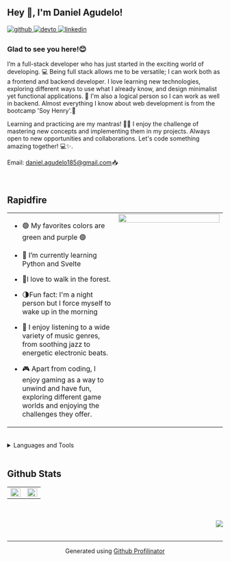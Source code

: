 ## Hey 👋, I'm Daniel Agudelo!  
  

<a href="https://github.com/daniel-agudelo21" target="_blank">
<img src=https://img.shields.io/badge/github-%2324292e.svg?&style=for-the-badge&logo=github&logoColor=white alt=github style="margin-bottom: 5px;" />
</a>
<a href="https://dev.to/daniel21" target="_blank">
<img src=https://img.shields.io/badge/dev.to-%2308090A.svg?&style=for-the-badge&logo=dev.to&logoColor=white alt=devto style="margin-bottom: 5px;" />
</a>
<a href="https://linkedin.com/in/dan-agud" target="_blank">
<img src=https://img.shields.io/badge/linkedin-%231E77B5.svg?&style=for-the-badge&logo=linkedin&logoColor=white alt=linkedin style="margin-bottom: 5px;" />
</a>  
  



### Glad to see you here!😊  
I’m a full-stack developer who has just started in the exciting world of developing. 💻 Being full stack allows me to be versatile; I can work both as a frontend and backend developer.
I love learning new technologies, exploring different ways to use what I already know, and design minimalist yet functional applications. 🚀 I'm also a logical person so I can work as well in backend.
Almost everything I know about web development is from the bootcamp 'Soy Henry'.💪

Learning and practicing are my mantras! 🌱💡 I enjoy the challenge of mastering new concepts and implementing them in my projects. Always open to new opportunities and collaborations. Let's code something amazing together! 💻✨. 

Email: daniel.agudelo185@gmail.com📥  
  

<br/>  


## Rapidfire  
<table><tr><td valign="top" width="50%">

- 🟢 My favorites colors are green and purple 🟣  
  

- 🌱 I’m currently learning Python and Svelte  
  

- 🌲I love to walk in the forest.  
  

-  🌗Fun fact: I'm a night person but I force myself to wake up in the morning  
  

- 🎵 I enjoy listening to a wide variety of music genres, from soothing jazz to energetic electronic beats.  
  

- 🎮 Apart from coding, I enjoy gaming as a way to unwind and have fun, exploring different game worlds and enjoying the challenges they offer.
  


</td><td valign="top" width="50%">

<div align="center">
<img src="https://media.giphy.com/media/G0Odfjd78JTpu/giphy.gif" align="center" style="width: 100%" />
</div>  


</td></tr></table>  

<br/>  

<details><summary> Languages and Tools </summary><div align="center">  
<a href="https://en.wikipedia.org/wiki/HTML5" target="_blank"><img style="margin: 10px" src="https://profilinator.rishav.dev/skills-assets/html5-original-wordmark.svg" alt="HTML5" height="50" /></a>  
<a href="https://www.w3schools.com/css/" target="_blank"><img style="margin: 10px" src="https://profilinator.rishav.dev/skills-assets/css3-original-wordmark.svg" alt="CSS3" height="50" /></a>  
<a href="https://www.javascript.com/" target="_blank"><img style="margin: 10px" src="https://profilinator.rishav.dev/skills-assets/javascript-original.svg" alt="JavaScript" height="50" /></a>  
<a href="https://www.typescriptlang.org/" target="_blank"><img style="margin: 10px" src="https://profilinator.rishav.dev/skills-assets/typescript-original.svg" alt="TypeScript" height="50" /></a>  
<a href="https://reactjs.org/" target="_blank"><img style="margin: 10px" src="https://profilinator.rishav.dev/skills-assets/react-original-wordmark.svg" alt="React" height="50" /></a>  
<a href="https://nextjs.org/" target="_blank"><img style="margin: 10px" src="https://profilinator.rishav.dev/skills-assets/nextjs.png" alt="NextJS" height="50" /></a>  
<a href="https://redux.js.org/" target="_blank"><img style="margin: 10px" src="https://profilinator.rishav.dev/skills-assets/redux-original.svg" alt="Redux" height="50" /></a>  
<a href="https://nodejs.org/" target="_blank"><img style="margin: 10px" src="https://profilinator.rishav.dev/skills-assets/nodejs-original-wordmark.svg" alt="Node.js" height="50" /></a>  
<a href="https://expressjs.com/" target="_blank"><img style="margin: 10px" src="https://profilinator.rishav.dev/skills-assets/express-original-wordmark.svg" alt="Express.js" height="50" /></a>  
<a href="https://www.postgresql.org/" target="_blank"><img style="margin: 10px" src="https://profilinator.rishav.dev/skills-assets/postgresql-original-wordmark.svg" alt="PostgreSQL" height="50" /></a>  
<a href="https://www.mysql.com/" target="_blank"><img style="margin: 10px" src="https://profilinator.rishav.dev/skills-assets/mysql-original-wordmark.svg" alt="MySQL" height="50" /></a>  
<a href="https://github.com/" target="_blank"><img style="margin: 10px" src="https://profilinator.rishav.dev/skills-assets/git-scm-icon.svg" alt="Git" height="50" /></a>  
<a href="https://www.chartjs.org/" target="_blank"><img style="margin: 10px" src="https://profilinator.rishav.dev/skills-assets/logo-title.svg" alt="Chart.js" height="50" /></a>  
<a href="https://www.figma.com/" target="_blank"><img style="margin: 10px" src="https://profilinator.rishav.dev/skills-assets/figma-icon.svg" alt="Figma" height="50" /></a>  
</div></details>  

<br/>  


## Github Stats  
<table><tr><td valign="top" width="50%">

<img src="https://github-readme-stats.vercel.app/api?username=daniel-agudelo21&show_icons=true&count_private=true&hide_border=true" align="left" style="width: 100%" />

</td><td valign="top" width="50%">

<img src="https://github-readme-stats.vercel.app/api/top-langs/?username=daniel-agudelo21&hide_border=true&layout=compact" align="left" style="width: 100%" />

</td></tr></table>  

<br/>  

  

<br/>  

<div align="right">
<img src="https://komarev.com/ghpvc/?username=daniel-agudelo21&&style=flat-square" align="right" />
</div>  
  

<br/>  


<br />

----
<div align="center">Generated using <a href="https://profilinator.rishav.dev/" target="_blank">Github Profilinator</a></div>
